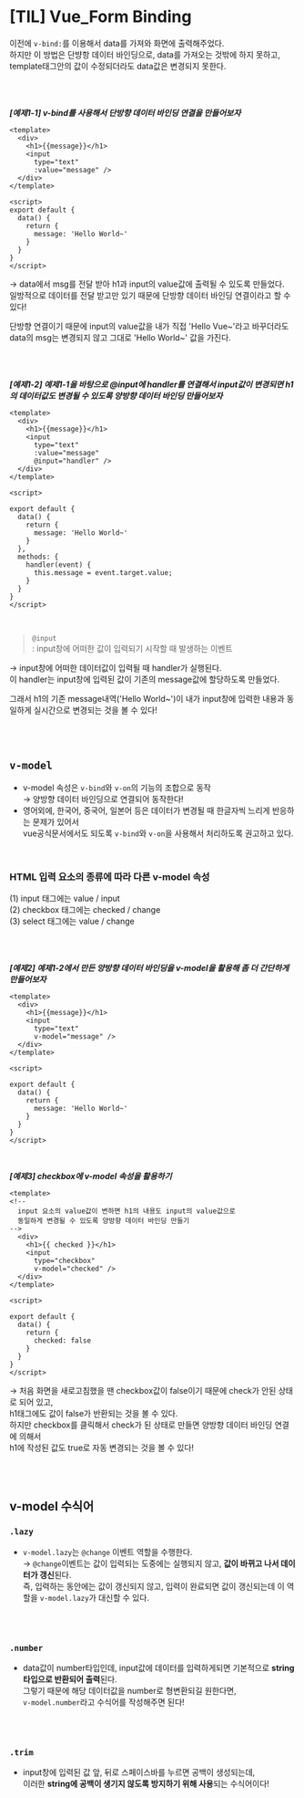 # [TIL] Vue_Form Binding
이전에 `v-bind:`를 이용해서 data를 가져와 화면에 출력해주었다.  
하지만 이 방법은 단뱡항 데이터 바인딩으로, data를 가져오는 것밖에 하지 못하고, template태그안의 값이 수정되더라도 data값은 변경되지 못한다.

<br>
<br>

***[예제1-1] v-bind를 사용해서 단방향 데이터 바인딩 연결을 만들어보자***

```vue
<template>
  <div>
    <h1>{{message}}</h1>
    <input 
      type="text"
      :value="message" />
  </div>
</template>

<script>
export default {
  data() {
    return {
      message: 'Hello World~'
    }
  }
}
</script>
```
→ data에서 msg를 전달 받아 h1과 input의 value값에 출력될 수 있도록 만들었다.   
일방적으로 데이터를 전달 받고만 있기 때문에 단방향 데이터 바인딩 연결이라고 할 수 있다!

단방향 연결이기 때문에 input의 value값을 내가 직접 'Hello Vue~'라고 바꾸더라도   
data의 msg는 변경되지 않고 그대로 'Hello World~' 값을 가진다.

<br />
<br />

***[예제1-2] 예제1-1을 바탕으로 @input에 handler를 연결해서 input값이 변경되면 h1의 데이터값도 변경될 수 있도록 양방향 데이터 바인딩 만들어보자***

```vue
<template>
  <div>
    <h1>{{message}}</h1>
    <input 
      type="text"
      :value="message"
      @input="handler" />
  </div>
</template>

<script>

export default {
  data() {
    return {
      message: 'Hello World~'
    }
  },
  methods: {
    handler(event) {
      this.message = event.target.value;
    }
  }
}
</script>
```
<br />

> `@input`  
> : input창에 어떠한 값이 입력되기 시작할 때 발생하는 이벤트

→ input창에 어떠한 데이터값이 입력될 때 handler가 실행된다.  
이 handler는 input창에 입력된 값이 기존의 message값에 할당하도록 만들었다.

그래서 h1의 기존 message내역('Hello World~')이 내가 input창에 입력한 내용과 동일하게 실시간으로 변경되는 것을 볼 수 있다!

<br />
<br />

## `v-model`
- v-model 속성은 `v-bind`와 `v-on`의 기능의 조합으로 동작   
  → 양방향 데이터 바인딩으로 연결되어 동작한다!
- 영어외에, 한국어, 중국어, 일본어 등은 데이터가 변경될 때 한글자씩 느리게 반응하는 문제가 있어서  
  vue공식문서에서도 되도록 `v-bind`와 `v-on`을 사용해서 처리하도록 권고하고 있다.

<br />

### HTML 입력 요소의 종류에 따라 다른 v-model 속성  
(1) input 태그에는 value / input  
(2) checkbox 태그에는 checked / change  
(3) select 태그에는 value / change  

<br />
<br />

***[예제2] 예제1-2에서 만든 양방향 데이터 바인딩을 v-model을 활용해 좀 더 간단하게 만들어보자***

```vue
<template>
  <div>
    <h1>{{message}}</h1>
    <input 
      type="text"
      v-model="message" />
  </div>
</template>

<script>

export default {
  data() {
    return {
      message: 'Hello World~'
    }
  }
}
</script>
```

<br />

***[예제3] checkbox에 v-model 속성을 활용하기***

```vue
<template>
<!-- 
  input 요소의 value값이 변하면 h1의 내용도 input의 value값으로
  동일하게 변경될 수 있도록 양방향 데이터 바인딩 만들기
-->
  <div>
    <h1>{{ checked }}</h1>
    <input
      type="checkbox"
      v-model="checked" />
  </div>
</template>

<script>

export default {
  data() {
    return {
      checked: false
    }
  }
}
</script>
```
→ 처음 화면을 새로고침했을 땐 checkbox값이 false이기 때문에 check가 안된 상태로 되어 있고,  
h1태그에도 값이 false가 반환되는 것을 볼 수 있다.  
하지만 checkbox를 클릭해서 check가 된 상태로 만들면 양방향 데이터 바인딩 연결에 의해서  
h1에 작성된 값도 true로 자동 변경되는 것을 볼 수 있다!

<br />
<br />

## v-model 수식어

### `.lazy`
- `v-model.lazy`는 `@change` 이벤트 역할을 수행한다.  
  → `@change`이벤트는 값이 입력되는 도중에는 실행되지 않고, **값이 바뀌고 나서 데이터가 갱신**된다.  
  즉, 입력하는 동안에는 값이 갱신되지 않고, 입력이 완료되면 값이 갱신되는데 이 역할을 `v-model.lazy`가 대신할 수 있다.


<br />
<br />

### `.number`
- data값이 number타입인데, input값에 데이터를 입력하게되면 기본적으로 **string타입으로 반환되어 출력**된다.  
그렇기 때문에 해당 데이터값을 number로 형변환되길 원한다면,  
`v-model.number`라고 수식어를 작성해주면 된다!  

<br />
<br />

### `.trim`
- input창에 입력된 값 앞, 뒤로 스페이스바를 누르면 공백이 생성되는데,  
이러한 **string에 공백이 생기지 않도록 방지하기 위해 사용**되는 수식어이다!